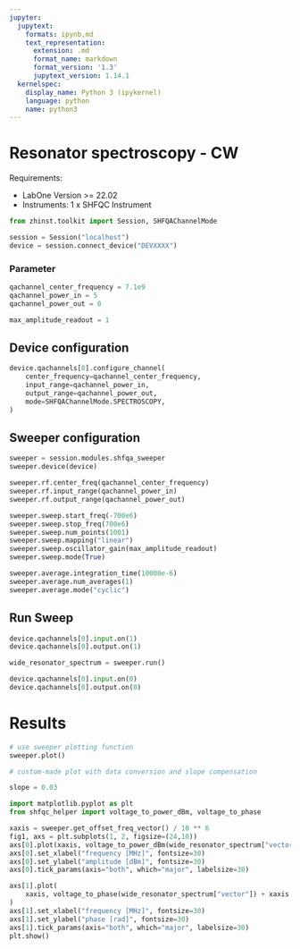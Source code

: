 ```yaml
---
jupyter:
  jupytext:
    formats: ipynb,md
    text_representation:
      extension: .md
      format_name: markdown
      format_version: '1.3'
      jupytext_version: 1.14.1
  kernelspec:
    display_name: Python 3 (ipykernel)
    language: python
    name: python3
---
```


<!-- #region -->
# Resonator spectroscopy - CW


Requirements:

* LabOne Version >= 22.02
* Instruments:
    1 x SHFQC Instrument
<!-- #endregion -->

```python
from zhinst.toolkit import Session, SHFQAChannelMode

session = Session("localhost")
device = session.connect_device("DEVXXXX")
```

### Parameter

```python
qachannel_center_frequency = 7.1e9
qachannel_power_in = 5
qachannel_power_out = 0

max_amplitude_readout = 1
```

## Device configuration

```python
device.qachannels[0].configure_channel(
    center_frequency=qachannel_center_frequency,
    input_range=qachannel_power_in,
    output_range=qachannel_power_out,
    mode=SHFQAChannelMode.SPECTROSCOPY,
)
```

## Sweeper configuration

```python
sweeper = session.modules.shfqa_sweeper
sweeper.device(device)

sweeper.rf.center_freq(qachannel_center_frequency)
sweeper.rf.input_range(qachannel_power_in)
sweeper.rf.output_range(qachannel_power_out)

sweeper.sweep.start_freq(-700e6)
sweeper.sweep.stop_freq(700e6)
sweeper.sweep.num_points(1001)
sweeper.sweep.mapping("linear")
sweeper.sweep.oscillator_gain(max_amplitude_readout)
sweeper.sweep.mode(True)

sweeper.average.integration_time(10000e-6)
sweeper.average.num_averages(1)
sweeper.average.mode("cyclic")
```

## Run Sweep

```python
device.qachannels[0].input.on(1)
device.qachannels[0].output.on(1)

wide_resonator_spectrum = sweeper.run()

device.qachannels[0].input.on(0)
device.qachannels[0].output.on(0)
```

# Results

```python
# use sweeper plotting function
sweeper.plot()
```

```python
# custom-made plot with data conversion and slope compensation

slope = 0.03

import matplotlib.pyplot as plt
from shfqc_helper import voltage_to_power_dBm, voltage_to_phase

xaxis = sweeper.get_offset_freq_vector() / 10 ** 6
fig1, axs = plt.subplots(1, 2, figsize=(24,10))
axs[0].plot(xaxis, voltage_to_power_dBm(wide_resonator_spectrum["vector"]))
axs[0].set_xlabel("frequency [MHz]", fontsize=30)
axs[0].set_ylabel("amplitude [dBm]", fontsize=30)
axs[0].tick_params(axis="both", which="major", labelsize=30)

axs[1].plot(
    xaxis, voltage_to_phase(wide_resonator_spectrum["vector"]) + xaxis * slope
)
axs[1].set_xlabel("frequency [MHz]", fontsize=30)
axs[1].set_ylabel("phase [rad]", fontsize=30)
axs[1].tick_params(axis="both", which="major", labelsize=30)
plt.show()
```
